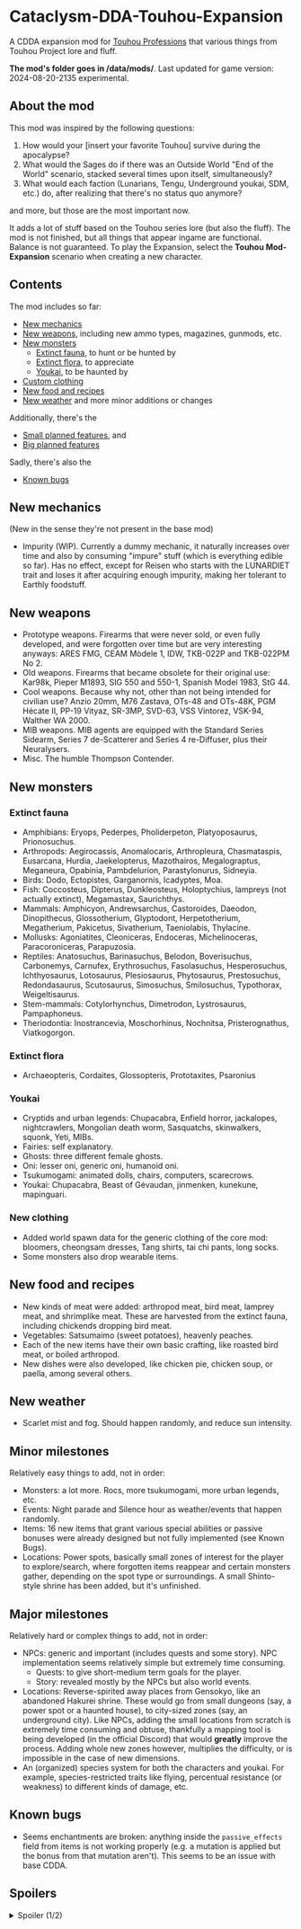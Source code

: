 # Cataclysm-DDA-Touhou-Expansion
A CDDA expansion mod for [Touhou Professions](https://github.com/RedMisao/Cataclysm-DDA-Touhou-Mod) that various things from Touhou Project lore and fluff.

**The mod's folder goes in /data/mods/**.  Last updated for game version: 2024-08-20-2135 experimental.


## About the mod
This mod was inspired by the following questions:
  1) How would your [insert your favorite Touhou] survive during the apocalypse?
  2) What would the Sages do if there was an Outside World "End of the World" scenario, stacked several times upon itself, simultaneously?
  3) What would each faction (Lunarians, Tengu, Underground youkai, SDM, etc.) do, after realizing that there's no status quo anymore?

and more, but those are the most important now.

It adds a lot of stuff based on the Touhou series lore (but also the fluff).  The mod is not finished, but all things that appear ingame are functional.  Balance is not guaranteed.  To play the Expansion, select the **Touhou Mod-Expansion** scenario when creating a new character.


## Contents
The mod includes so far:
- [New mechanics](#new-mechanics)
- [New weapons](#new-weapons), including new ammo types, magazines, gunmods, etc.
- [New monsters](#new-monsters)
  - [Extinct fauna](#extinct-fauna), to hunt or be hunted by
  - [Extinct flora](#extinct-flora), to appreciate
  - [Youkai](#youkai), to be haunted by
- [Custom clothing](#new-clothing)
- [New food and recipes](#new-food-and-recipes)
- [New weather](#new-weather)
and more minor additions or changes

Additionally, there's the
- [Small planned features](#minor-milestones), and
- [Big planned features](#major-milestones)

Sadly, there's also the
- [Known bugs](#known-bugs)


## New mechanics
(New in the sense they're not present in the base mod)
* Impurity (WIP).  Currently a dummy mechanic, it naturally increases over time and also by consuming "impure" stuff (which is everything edible so far).  Has no effect, except for Reisen who starts with the LUNARDIET trait and loses it after acquiring enough impurity, making her tolerant to Earthly foodstuff.


## New weapons
* Prototype weapons.  Firearms that were never sold, or even fully developed, and were forgotten over time but are very interesting anyways: ARES FMG, CEAM Mòdele 1, IDW, TKB-022P and TKB-022PM No 2.
* Old weapons.  Firearms that became obsolete for their original use: Kar98k, Pieper M1893, SIG 550 and 550-1, Spanish Model 1983, StG 44.
* Cool weapons.  Because why not, other than not being intended for civilian use? Anzio 20mm, M76 Zastava, OTs-48 and OTs-48K, PGM Hécate II, PP-19 Vityaz, SR-3MP, SVD-63, VSS Vintorez, VSK-94, Walther WA 2000.
* MIB weapons.  MIB agents are equipped with the Standard Series Sidearm, Series 7 de-Scatterer and Series 4 re-Diffuser, plus their Neuralysers.
* Misc.  The humble Thompson Contender.


## New monsters

### Extinct fauna
* Amphibians: Eryops, Pederpes, Pholiderpeton, Platyoposaurus, Prionosuchus.
* Arthropods: Aegirocassis, Anomalocaris, Arthropleura, Chasmataspis, Eusarcana, Hurdia, Jaekelopterus, Mazothairos, Megalograptus, Meganeura, Opabinia, Pambdelurion, Parastylonurus, Sidneyia.
* Birds: Dodo, Ectopistes, Garganornis, Icadyptes, Moa.
* Fish: Coccosteus, Dipterus, Dunkleosteus, Holoptychius, lampreys (not actually extinct), Megamastax, Saurichthys.
* Mammals: Amphicyon, Andrewsarchus, Castoroides, Daeodon, Dinopithecus, Glossotherium, Glyptodont, Herpetotherium, Megatherium, Pakicetus, Sivatherium, Taeniolabis, Thylacine.
* Mollusks: Agoniatites, Cleoniceras, Endoceras, Michelinoceras, Paracoroniceras, Parapuzosia.
* Reptiles: Anatosuchus, Barinasuchus, Belodon, Boverisuchus, Carbonemys, Carnufex, Erythrosuchus, Fasolasuchus, Hesperosuchus, Ichthyosaurus, Lotosaurus, Plesiosaurus, Phytosaurus, Prestosuchus, Redondasaurus, Scutosaurus, Simosuchus, Smilosuchus, Typothorax, Weigeltisaurus.
* Stem-mammals: Cotylorhynchus, Dimetrodon, Lystrosaurus, Pampaphoneus.
* Theriodontia: Inostrancevia, Moschorhinus, Nochnitsa, Pristerognathus, Viatkogorgon.


### Extinct flora
* Archaeopteris, Cordaites, Glossopteris, Prototaxites, Psaronius

### Youkai
* Cryptids and urban legends: Chupacabra, Enfield horror, jackalopes, nightcrawlers, Mongolian death worm, Sasquatchs, skinwalkers, squonk, Yeti, MIBs.
* Fairies: self explanatory.
* Ghosts: three different female ghosts.
* Oni: lesser oni, generic oni, humanoid oni.
* Tsukumogami: animated dolls, chairs, computers, scarecrows.
* Youkai: Chupacabra, Beast of Gévaudan, jinmenken, kunekune, mapinguari.


### New clothing
* Added world spawn data for the generic clothing of the core mod: bloomers, cheongsam dresses, Tang shirts, tai chi pants, long socks.
* Some monsters also drop wearable items.


## New food and recipes
* New kinds of meat were added: arthropod meat, bird meat, lamprey meat, and shrimplike meat.  These are harvested from the extinct fauna, including chickends dropping bird meat.
* Vegetables: Satsumaimo (sweet potatoes), heavenly peaches.
* Each of the new items have their own basic crafting, like roasted bird meat, or boiled arthropod.
* New dishes were also developed, like chicken pie, chicken soup, or paella, among several others.


## New weather
* Scarlet mist and fog.  Should happen randomly, and reduce sun intensity.


## Minor milestones
Relatively easy things to add, not in order:
* Monsters: a lot more.  Rocs, more tsukumogami, more urban legends, etc.
* Events: Night parade and Silence hour as weather/events that happen randomly.
* Items: 16 new items that grant various special abilities or passive bonuses were already designed but not fully implemented (see Known Bugs).
* Locations: Power spots, basically small zones of interest for the player to explore/search, where forgotten items reappear and certain monsters gather, depending on the spot type or surroundings.  A small Shinto-style shrine has been added, but it's unfinished.


## Major milestones
Relatively hard or complex things to add, not in order:
* NPCs: generic and important (includes quests and some story).  NPC implementation seems relatively simple but extremely time consuming.
  * Quests: to give short-medium term goals for the player.
  * Story: revealed mostly by the NPCs but also world events.
* Locations: Reverse-spirited away places from Gensokyo, like an abandoned Hakurei shrine.  These would go from small dungeons (say, a power spot or a haunted house), to city-sized zones (say, an underground city).  Like NPCs, adding the small locations from scratch is extremely time consuming and obtuse, thankfully a mapping tool is being developed (in the official Discord) that would **greatly** improve the process.  Adding whole new zones however, multiplies the difficulty, or is impossible in the case of new dimensions.
* An (organized) species system for both the characters and youkai.  For example, species-restricted traits like flying, percentual resistance (or weakness) to different kinds of damage, etc.


## Known bugs
* Seems enchantments are broken: anything inside the `passive_effects` field from items is not working properly (e.g. a mutation is applied but the bonus from that mutation aren't).  This seems to be an issue with base CDDA.


## Spoilers

<details>
    <summary>Spoiler (1/2)</summary>
    Current profession descriptions give a initial glimpse of an underlying story. So far, a tl;dr is that certain mastermind youkai is related in some way or another to the Cataclysm, so she played her hand accordingly.  Each character would meet Gensokyan NPCs, or find items, structures or clues in the world, and continue the story from that point.  This is a long term goal after I finish adding and fixing most of the "core" mod.
    <details>
        <summary>Spoiler (2/2)</summary>
        Certain 2hu fan work matches the first D of CDDA almost perfectly
            </details>
</details>
